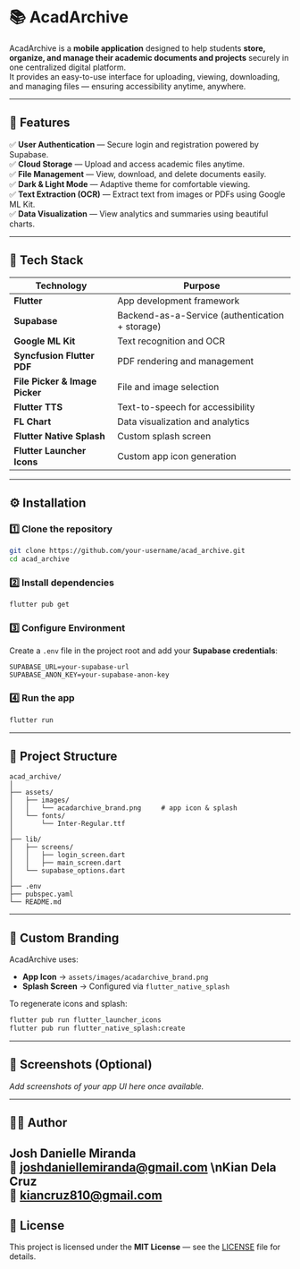 # 📚 AcadArchive

AcadArchive is a **mobile application** designed to help students **store, organize, and manage their academic documents and projects** securely in one centralized digital platform.  
It provides an easy-to-use interface for uploading, viewing, downloading, and managing files — ensuring accessibility anytime, anywhere.

---

## 🚀 Features

✅ **User Authentication** — Secure login and registration powered by Supabase.  
✅ **Cloud Storage** — Upload and access academic files anytime.  
✅ **File Management** — View, download, and delete documents easily.  
✅ **Dark & Light Mode** — Adaptive theme for comfortable viewing.  
✅ **Text Extraction (OCR)** — Extract text from images or PDFs using Google ML Kit.  
✅ **Data Visualization** — View analytics and summaries using beautiful charts.

---

## 🧩 Tech Stack

| Technology | Purpose |
|-------------|----------|
| **Flutter** | App development framework |
| **Supabase** | Backend-as-a-Service (authentication + storage) |
| **Google ML Kit** | Text recognition and OCR |
| **Syncfusion Flutter PDF** | PDF rendering and management |
| **File Picker & Image Picker** | File and image selection |
| **Flutter TTS** | Text-to-speech for accessibility |
| **FL Chart** | Data visualization and analytics |
| **Flutter Native Splash** | Custom splash screen |
| **Flutter Launcher Icons** | Custom app icon generation |

---

## ⚙️ Installation

### 1️⃣ Clone the repository
```bash
git clone https://github.com/your-username/acad_archive.git
cd acad_archive
```

### 2️⃣ Install dependencies
```bash
flutter pub get
```

### 3️⃣ Configure Environment
Create a `.env` file in the project root and add your **Supabase credentials**:
```env
SUPABASE_URL=your-supabase-url
SUPABASE_ANON_KEY=your-supabase-anon-key
```

### 4️⃣ Run the app
```bash
flutter run
```

---

## 🧠 Project Structure

```
acad_archive/
│
├── assets/
│   ├── images/
│   │   └── acadarchive_brand.png     # app icon & splash
│   └── fonts/
│       └── Inter-Regular.ttf
│
├── lib/
│   ├── screens/
│   │   ├── login_screen.dart
│   │   ├── main_screen.dart
│   └── supabase_options.dart
│
├── .env
├── pubspec.yaml
└── README.md
```

---

## 🎨 Custom Branding

AcadArchive uses:
- **App Icon** → `assets/images/acadarchive_brand.png`
- **Splash Screen** → Configured via `flutter_native_splash`

To regenerate icons and splash:
```bash
flutter pub run flutter_launcher_icons
flutter pub run flutter_native_splash:create
```

---

## 📱 Screenshots (Optional)
_Add screenshots of your app UI here once available._

---

## 👨‍💻 Author
**Josh Danielle Miranda**  
📧 [joshdaniellemiranda@gmail.com](mailto:joshdaniellemiranda@gmail.com)
**\nKian Dela Cruz**  
📧 [kiancruz810@gmail.com](mailto:kiancruz810@gmail.com)
---

## 🪪 License
This project is licensed under the **MIT License** — see the [LICENSE](LICENSE) file for details.